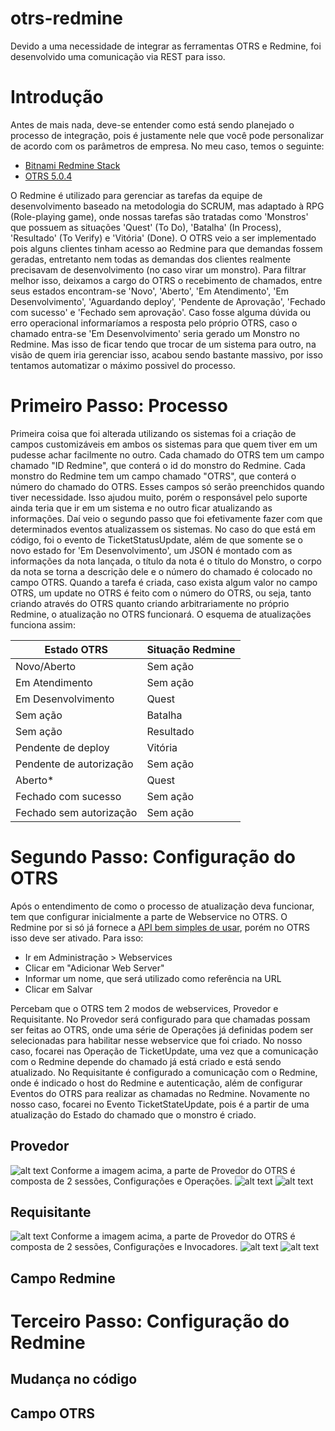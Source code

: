# otrs-redmine
Devido a uma necessidade de integrar as ferramentas OTRS e Redmine, foi desenvolvido uma comunicação via REST para isso.

# Introdução
Antes de mais nada, deve-se entender como está sendo planejado o processo de integração, pois é justamente nele que você pode personalizar de acordo com os parâmetros de empresa.
No meu caso, temos o seguinte:
* [Bitnami Redmine Stack](https://bitnami.com/stack/redmine)
* [OTRS 5.0.4](https://www.otrs.com/download-open-source-help-desk-software-otrs-free/)

O Redmine é utilizado para gerenciar as tarefas da equipe de desenvolvimento baseado na metodologia do SCRUM, mas adaptado à RPG (Role-playing game), onde nossas tarefas são tratadas como 'Monstros' que possuem as situações 'Quest' (To Do), 'Batalha' (In Process), 'Resultado' (To Verify) e 'Vitória' (Done).
O OTRS veio a ser implementado pois alguns clientes tinham acesso ao Redmine para que demandas fossem geradas, entretanto nem todas as demandas dos clientes realmente precisavam de desenvolvimento (no caso virar um monstro). Para filtrar melhor isso, deixamos a cargo do OTRS o recebimento de chamados, entre seus estados encontram-se 'Novo', 'Aberto', 'Em Atendimento', 'Em Desenvolvimento', 'Aguardando deploy', 'Pendente de Aprovação', 'Fechado com sucesso' e 'Fechado sem aprovação'. Caso fosse alguma dúvida ou erro operacional informaríamos a resposta pelo próprio OTRS, caso o chamado entra-se 'Em Desenvolvimento' seria gerado um Monstro no Redmine. Mas isso de ficar tendo que trocar de um sistema para outro, na visão de quem iria gerenciar isso, acabou sendo bastante massivo, por isso tentamos automatizar o máximo possivel do processo.

# Primeiro Passo: Processo
Primeira coisa que foi alterada utilizando os sistemas foi a criação de campos customizáveis em ambos os sistemas para que quem tiver em um pudesse achar facilmente no outro.
Cada chamado do OTRS tem um campo chamado "ID Redmine", que conterá o id do monstro do Redmine. Cada monstro do Redmine tem um campo chamado "OTRS", que conterá o número do chamado do OTRS. Esses campos só serão preenchidos quando tiver necessidade.
Isso ajudou muito, porém o responsável pelo suporte ainda teria que ir em um sistema e no outro ficar atualizando as informações. Daí veio o segundo passo que foi efetivamente fazer com que determinados eventos atualizassem os sistemas. No caso do que está em código, foi o evento de TicketStatusUpdate, além de que somente se o novo estado for 'Em Desenvolvimento', um JSON é montado com as informações da nota lançada, o título da nota é o título do Monstro, o corpo da nota se torna a descrição dele e o número do chamado é colocado no campo OTRS.
Quando a tarefa é criada, caso exista algum valor no campo OTRS, um update no OTRS é feito com o número do OTRS, ou seja, tanto criando através do OTRS quanto criando arbitrariamente no próprio Redmine, o atualização no OTRS funcionará.
O esquema de atualizações funciona assim:

Estado OTRS | Situação Redmine
--------- | ------
Novo/Aberto | Sem ação
Em Atendimento | Sem ação
Em Desenvolvimento | Quest
Sem ação | Batalha
Sem ação | Resultado
Pendente de deploy | Vitória
Pendente de autorização | Sem ação
Aberto* | Quest
Fechado com sucesso | Sem ação
Fechado sem autorização | Sem ação

# Segundo Passo: Configuração do OTRS
Após o entendimento de como o processo de atualização deva funcionar, tem que configurar inicialmente a parte de Webservice no OTRS. O Redmine por si só já fornece a [API bem simples de usar](http://www.redmine.org/projects/redmine/wiki/Rest_api), porém no OTRS isso deve ser ativado. Para isso:

+ Ir em Administração > Webservices
+ Clicar em "Adicionar Web Server"
+ Informar um nome, que será utilizado como referência na URL
+ Clicar em Salvar

Percebam que o OTRS tem 2 modos de webservices, Provedor e Requisitante. No Provedor será configurado para que chamadas possam ser feitas ao OTRS, onde uma série de Operações já definidas podem ser selecionadas para habilitar nesse webservice que foi criado. No nosso caso, focarei nas Operação de TicketUpdate, uma vez que a comunicação com o Redmine depende do chamado já está criado e está sendo atualizado. No Requisitante é configurado  a comunicação com o Redmine, onde é indicado o host do Redmine e autenticação, além de configurar Eventos do OTRS para realizar as chamadas no Redmine. Novamente no nosso caso, focarei no Evento TicketStateUpdate, pois é a partir de uma atualização do Estado do chamado que o monstro é criado.
## Provedor
![alt text](https:/github.com/kreyzon/otrs-redmine/tree/master/img/otrs-provider.png)
Conforme a imagem acima, a parte de Provedor do OTRS é composta de 2 sessões, Configurações e Operações.
![alt text](https:/github.com/kreyzon/otrs-redmine/tree/master/img/otrs-provider-transport.png)
![alt text](https:/github.com/kreyzon/otrs-redmine/tree/master/img/otrs-provider-operationdetail.png)
## Requisitante
![alt text](https:/github.com/kreyzon/otrs-redmine/tree/master/img/otrs-requester.png)
Conforme a imagem acima, a parte de Provedor do OTRS é composta de 2 sessões, Configurações e Invocadores.
![alt text](https:/github.com/kreyzon/otrs-redmine/tree/master/img/otrs-requester-transport.png)
![alt text](https:/github.com/kreyzon/otrs-redmine/tree/master/img/otrs-requester-invokerdetail.png)
## Campo Redmine
# Terceiro Passo: Configuração do Redmine
## Mudança no código
## Campo OTRS
